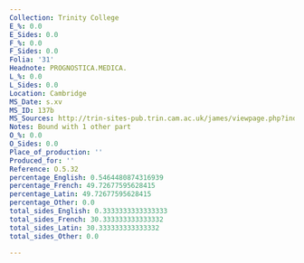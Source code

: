 ```yaml
---
Collection: Trinity College
E_%: 0.0
E_Sides: 0.0
F_%: 0.0
F_Sides: 0.0
Folia: '31'
Headnote: PROGNOSTICA.MEDICA.
L_%: 0.0
L_Sides: 0.0
Location: Cambridge
MS_Date: s.xv
MS_ID: 137b
MS_Sources: http://trin-sites-pub.trin.cam.ac.uk/james/viewpage.php?index=843
Notes: Bound with 1 other part
O_%: 0.0
O_Sides: 0.0
Place_of_production: ''
Produced_for: ''
Reference: O.5.32
percentage_English: 0.5464480874316939
percentage_French: 49.72677595628415
percentage_Latin: 49.72677595628415
percentage_Other: 0.0
total_sides_English: 0.3333333333333333
total_sides_French: 30.333333333333332
total_sides_Latin: 30.333333333333332
total_sides_Other: 0.0

---
```

